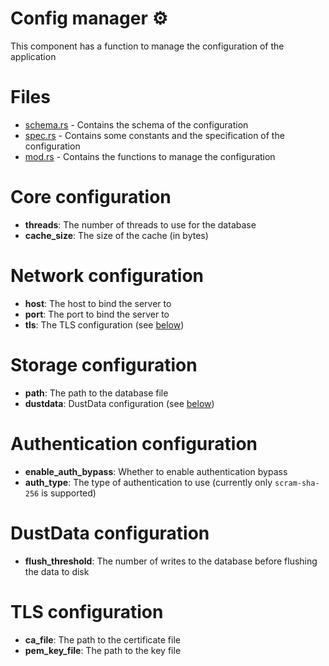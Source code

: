 # Config manager ⚙️
This component has a function to manage the configuration of the application

# Files
 - [schema.rs](./schema.rs) - Contains the schema of the configuration
 - [spec.rs](./spec.rs) - Contains some constants and the specification of the configuration
 - [mod.rs](./mod.rs) - Contains the functions to manage the configuration

# Core configuration
 - **threads**: The number of threads to use for the database 
 - **cache_size**: The size of the cache (in bytes)

# Network configuration
 - **host**: The host to bind the server to
 - **port**: The port to bind the server to
 - **tls**: The TLS configuration (see [below](#tls-configuration))

# Storage configuration
 - **path**: The path to the database file
 - **dustdata**: DustData configuration (see [below](#dustdata-configuration))

# Authentication configuration
 - **enable_auth_bypass**: Whether to enable authentication bypass
 - **auth_type**: The type of authentication to use (currently only `scram-sha-256` is supported)

# DustData configuration
 - **flush_threshold**: The number of writes to the database before flushing the data to disk

# TLS configuration
 - **ca_file**: The path to the certificate file
 - **pem_key_file**: The path to the key file